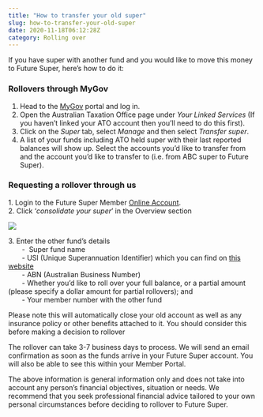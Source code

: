 ```yaml
---
title: "How to transfer your old super"
slug: how-to-transfer-your-old-super
date: 2020-11-18T06:12:28Z
category: Rolling over
---
```


If you have super with another fund and you would like to move this money to Future Super, here’s how to do it:

### Rollovers through MyGov

1.  Head to the [MyGov](https://my.gov.au/) portal and log in.
2.  Open the Australian Taxation Office page under _Your Linked Services_ (If you haven’t linked your ATO account then you’ll need to do this first).
3.  Click on the _Super_ tab, select _Manage_ and then select _Transfer super_.
4.  A list of your funds including ATO held super with their last reported balances will show up. Select the accounts you’d like to transfer from and the account you’d like to transfer to (i.e. from ABC super to Future Super).

### Requesting a rollover through us

  
1\. Login to the Future Super Member [Online Account](https://www.futuresuper.com.au/).  
2\. Click ‘_consolidate your super_’ in the Overview section

![](https://cdn.filestackcontent.com/6oFD4sL0SHerK7vzfmXb)

  
3\. Enter the other fund’s details  
       -  Super fund name    
       - USI (Unique Superannuation Identifier) which you can find on [this website](https://superfundlookup.gov.au/Tools/USI)   
       - ABN (Australian Business Number)  
       - Whether you’d like to roll over your full balance, or a partial amount (please specify a dollar amount for partial rollovers); and   
       - Your member number with the other fund 

Please note this will automatically close your old account as well as any insurance policy or other benefits attached to it. You should consider this before making a decision to rollover

The rollover can take 3-7 business days to process. We will send an email confirmation as soon as the funds arrive in your Future Super account. You will also be able to see this within your Member Portal.

The above information is general information only and does not take into account any person’s financial objectives, situation or needs. We recommend that you seek professional financial advice tailored to your own personal circumstances before deciding to rollover to Future Super.
